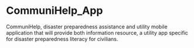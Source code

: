 # CommuniHelp_App 
CommuniHelp, disaster preparedness assistance and utility mobile application that will provide both information resource, a utility app specific for disaster preparedness literacy for civilians. 
